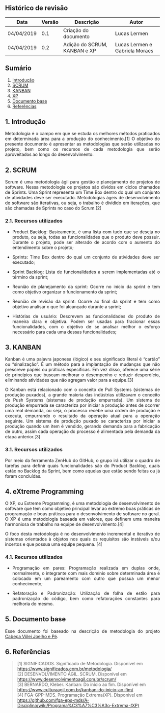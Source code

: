 ## Histórico de revisão
| Data | Versão | Descrição | Autor |
|-|-|-|-|
| 04/04/2019 | 0.1 | Criação do documento | Lucas Lermen |
| 04/04/2019 | 0.2 | Adição do SCRUM, KANBAN e XP | Lucas Lermen e Gabriela Moraes |

## Sumário

1. [Introdução](#_1-introdução)
2. [SCRUM](#_2-scrum)
3. [KANBAN](#_3-kanban)
4. [XP](#_4-extreme-programming)
5. [Documento base](#_5-documento-base)
6. [Referências](#_6-referências)


## 1. Introdução

<p align="justify">Metodologia é o campo em que se estuda os melhores métodos praticados em determinada área para a produção do conhecimento.[1] O objetivo do presente documento é apresentar as metodologias que serão utilizadas no projeto, bem como os recursos de cada metodologia que serão aproveitados ao longo do desenvolvimento.</p>

## 2. SCRUM

<p align="justify">Scrum é uma metodologia ágil para gestão e planejamento de projetos de software. Nessa metodologia os projetos são dividos em ciclos chamados de Sprints. Uma Sprint representa um Time Box dentro do qual um conjunto de atividades deve ser executado. Metodologias ágeis de desenvolvimento de software são iterativas, ou seja, o trabalho é dividido em iterações, que são chamadas de Sprints no caso do Scrum.[2]</p>

### 2.1. Recursos utilizados

- <p align="justify">Product Backlog: Basicamente, é uma lista com tudo que se deseja no produto, ou seja, todas as funcionalidades que o produto deve possuir. Durante o projeto, pode ser alterado de acordo com o aumento do entendimento sobre o projeto;
- <p align="justify">Sprints: Time Box dentro do qual um conjunto de atividades deve ser executado;
- <p align="justify">Sprint Backlog: Lista de funcionalidades a serem implementadas até o término da sprint;
- <p align="justify">Reunião de planejamento da sprint: Ocorre no início da sprint e tem como objetivo organizar o funcionamento da sprint;
- <p align="justify">Reunião de revisão da sprint: Ocorre ao final da sprint e tem como objetivo analisar o que foi alcançado durante a sprint;
- <p align="justify">Histórias de usuário: Descrevem as funcionalidades do produto de maneira clara e objetiva. Podem ser usadas para fracionar essas funcionalidades, com o objetivo de se analisar melhor o esforço necessário para cada uma dessas funcionalidades;

## 3. KANBAN

<p align="justify">Kanban é uma palavra japonesa (lógico) e seu significado literal é “cartão” ou “sinalização”. É um método para a implantação de mudanças que não prescreve papéis ou práticas específicas. Em vez disso, oferece uma série de princípios que buscam melhorar o desempenho e reduzir desperdício, eliminando atividades que não agregam valor para a equipe.[3]

<p align="justify">O Kanban está relacionado com o conceito de Pull Systems (sistemas de produção puxados), a grande maioria das indústrias utilizavam o conceito de Push Systems (sistemas de produção empurrada). Um sistema de produção empurrada se caracteriza por iniciar a produção antes de ocorrer uma real demanda, ou seja, o processo recebe uma ordem de produção e executa, empurrando o resultado da operação atual para a operação seguinte. Um sistema de produção puxado se caracteriza por iniciar a produção quando um item é vendido, gerando demanda para a fabricação de outro, assim cada operação do processo é alimentada pela demanda da etapa anterior.[3]

### 3.1. Recursos utilizados

<p align="justify">Por meio da ferramenta ZenHub do GitHub, o grupo irá utilizar o quadro de tarefas para definir quais funcionalidades são do Product Backlog, quais estão no Backlog da Sprint, bem como aquelas que estão sendo feitas ou já foram concluídas.</p>

## 4. eXtreme Programming

<p align="justify">O XP, ou Extreme Programming, é uma metodologia de desenvolvimento de software que tem como objetivo principal levar ao extremo boas práticas de programação e boas práticas para o desenvolvimento de software no geral. O XP é uma metodologia baseada em valores, que definem uma maneira harmoniosa de trabalho na equipe de desenvolvimento.[4]

<p align="justify">O foco desta metodologia é no desenvolvimento incremental e iterativo de sistemas orientados à objetos nos quais os requisitos são instáveis e/ou incertos e que possua uma equipe pequena. [4]

### 4.1. Recursos utilizados
- <p align="justify">Programação em pares: Programação realizada em duplas onde, normalmente, o integrante com mais domínio sobre determinada área é colocado em um pareamento com outro que possua um menor conhecimento;
- <p align="justify">Refatoração e Padronização: Utilização de folha de estilo para padronização do código, bem como refatorações constantes para melhoria do mesmo.

## 5. Documento base

<p align="justify">Esse documento foi baseado na descrição de metodologia do projeto <a href=https://github.com/2018-2-Desenho/CabecaVoleiJoelhoPe/wiki/Descri%C3%A7%C3%A3o-da-metodologia> Cabeça Vôlei Joelho e Pé</a>.

## 6. Referências

>[1] SIGNIFICADOS. Significado de Metodologia. Disponível em https://www.significados.com.br/metodologia/  
>[2] DESENVOLVIMENTO ÁGIL. SCRUM. Disponível em https://www.desenvolvimentoagil.com.br/scrum/  
>[3] BERNARDO, Kleber. Kanban: Do início ao fim. Disponível em https://www.culturaagil.com.br/kanban-do-inicio-ao-fim/  
>[4] FGA-GPP-MDS. Programação Extrema(XP). Disponível em https://github.com/fga-eps-mds/A-Disciplina/wiki/Programa%C3%A7%C3%A3o-Extrema-(XP)  